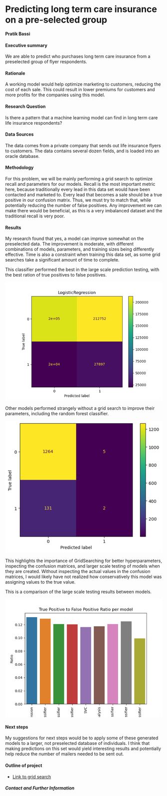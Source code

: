 # Predicting long term care insurance on a pre-selected group

**Pratik Bassi**

#### Executive summary
We are able to predict who purchases long term care insurance from a preselected group of flyer respondents.

#### Rationale
A working model would help optimize marketing to customers, reducing the cost of each sale. This could result in lower premiums for customers and more profits for the companies using this model.

#### Research Question
Is there a pattern that a machine learning model can find in long term care life insurance respondents?

#### Data Sources
The data comes from a private company that sends out life insurance flyers to customers. The data contains several dozen fields, and is loaded into an oracle database.

#### Methodology
For this problem, we will be mainly performing a grid search to optimize recall and parameters for our models. Recall is the most important metric here, because traditionally every lead in this data set would have been contacted and marketed to. Every lead that becomes a sale should be a true positive in our confusion matrix. Thus, we must try to match that, while potentially reducing the number of false positives. Any improvement we can make there would be beneficial, as this is a very imbalanced dataset and the traditional recall is very poor.

#### Results
My research found that yes, a model can improve somewhat on the preselected data. The improvement is moderate, with different combinations of models, parameters, and training sizes being differently effective. Time is also a constraint when training this data set, as some grid searches take a significant amount of time to complete.

This classifier performed the best in the large scale prediction testing, with the best ration of true positives to false positives.

![BestModel](bestmodel.png)


Other models performed strangely without a grid search to improve their parameters, including the random forest classifier.

![RFCStrange](strangeRandomForestClassifier.png)

This highlights the importance of GridSearching for better hyperparameters, inspecting the confusion matrices, and larger scale testing of models when they are created. Without inspecting the actual values in the confusion matrices, I would likely have not realized how conservatively this model was assigning values to the true value.

This is a comparison of the large scale testing results between models.

![largeScaleResults](model_results.png)

#### Next steps
My suggestions for next steps would be to apply some of these generated models to a larger, not preselected database of individuals. I think that making predictions on this set would yield interesting results and potentially help reduce the number of mailers needed to be sent out.

#### Outline of project

- [Link to grid search](exploration.ipynb)


##### Contact and Further Information